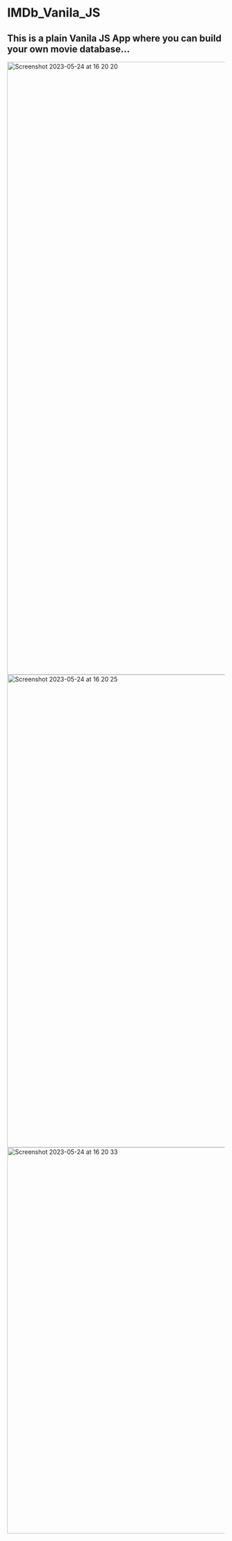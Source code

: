 # IMDb_Vanila_JS
## This is a plain Vanila JS  App where you can build your own movie database...

<img width="1418" alt="Screenshot 2023-05-24 at 16 20 20" src="https://github.com/MarkoKustudija/IMDb_Vanila_JS/assets/81296935/537412ef-c937-4f65-8a8c-9129459a4227">
<img width="1094" alt="Screenshot 2023-05-24 at 16 20 25" src="https://github.com/MarkoKustudija/IMDb_Vanila_JS/assets/81296935/0d3287c3-a0bc-4a69-9821-29eb972e6bd5">
<img width="894" alt="Screenshot 2023-05-24 at 16 20 33" src="https://github.com/MarkoKustudija/IMDb_Vanila_JS/assets/81296935/374a4f80-945c-4c99-8be2-4a00a959f826">

